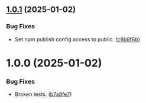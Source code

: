 ## [1.0.1](https://git.zsinfo.nl/Zandor300/fake-progress/compare/v1.0.0...v1.0.1) (2025-01-02)


### Bug Fixes

* Set npm publish config access to public. ([c8b8f6b](https://git.zsinfo.nl/Zandor300/fake-progress/commit/c8b8f6b22f7fff3daf5b55f9cddf885b5a07202c))

# 1.0.0 (2025-01-02)


### Bug Fixes

* Broken tests. ([b7a8fe7](https://git.zsinfo.nl/Zandor300/fake-progress/commit/b7a8fe7d5ac5c1e29383cdced4e57dd8b3330f0f))
